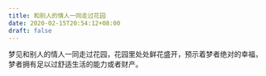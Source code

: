 ```yaml
---
title: 和别人的情人一同走过花园
date: 2020-02-15T20:54:12+08:00
draft: false
---
```


梦见和别人的情人一同走过花园，花园里处处鲜花盛开，预示着梦者绝对的幸福，梦者拥有足以过舒适生活的能力或者财产。<br>
